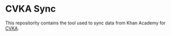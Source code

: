 # CVKA Sync

This repositority contains the tool used to sync data from Khan Academy for [CVKA](https://github.com/MrMagma/Clarif-Viewer-for-KA).

